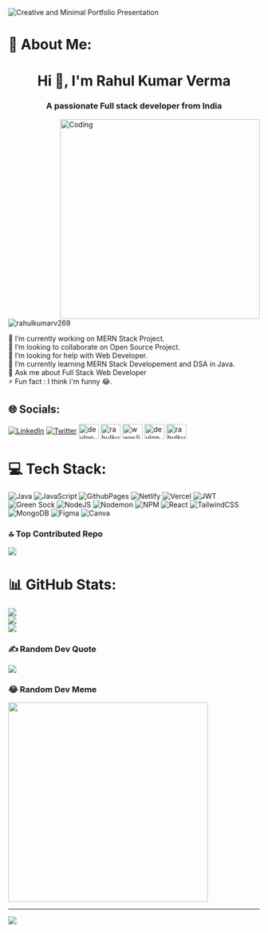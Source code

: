 ![Creative and Minimal Portfolio Presentation](https://github.com/user-attachments/assets/64376240-3965-4688-bfcc-1127c5432f98)


# 💫 About Me:
<h1 align="center">Hi 👋, I'm Rahul Kumar Verma</h1>
<h3 align="center">A passionate Full stack developer from India</h3>
<img align="right" alt="Coding" width="400" src="https://mir-s3-cdn-cf.behance.net/project_modules/max_1200/3c00f6105775659.5f84899401909.gif">
<p align="left"> <img src="https://komarev.com/ghpvc/?username=rahulkumarv269&label=Profile%20views&color=0e75b6&style=flat" alt="rahulkumarv269" /> </p>

🔭 I’m currently working on MERN Stack Project.<br>👯 I’m looking to collaborate on Open Source Project.<br>🤝 I’m looking for help with Web Developer.<br>🌱 I’m currently learning MERN Stack Developement and DSA in Java.<br>💬 Ask me about Full  Stack Web Developer<br>⚡ Fun fact : I think i'm funny 😂.


## 🌐 Socials:
[![LinkedIn](https://img.shields.io/badge/LinkedIn-%230077B5.svg?logo=linkedin&logoColor=white)](https://linkedin.com/in/devrahhuljourney) [![Twitter](https://img.shields.io/badge/Twitter-%231DA1F2.svg?logo=Twitter&logoColor=white)](https://twitter.com/devrahuljourney) 
<a href="https://codepen.io/devrahuljourney" target="blank"><img align="center" src="https://raw.githubusercontent.com/rahuldkjain/github-profile-readme-generator/master/src/images/icons/Social/codepen.svg" alt="devloper_rahul" height="30" width="40" /></a>
<a href="https://twitter.com/devrahuljourney" target="blank"><img align="center" src="https://raw.githubusercontent.com/rahuldkjain/github-profile-readme-generator/master/src/images/icons/Social/twitter.svg" alt="rahulkumartwt" height="30" width="40" /></a>
<a href="https://linkedin.com/in/www.linkedin.com/in/rahul/devrahuljourney" target="blank"><img align="center" src="https://raw.githubusercontent.com/rahuldkjain/github-profile-readme-generator/master/src/images/icons/Social/linked-in-alt.svg" alt="www.linkedin.com/in/rahul/devrahuljourney" height="30" width="40" /></a>
<a href="https://www.leetcode.com/devrahuljourney" target="blank"><img align="center" src="https://raw.githubusercontent.com/rahuldkjain/github-profile-readme-generator/master/src/images/icons/Social/leet-code.svg" alt="devloper_rahul" height="30" width="40" /></a>
<a href="https://auth.geeksforgeeks.org/user/devrahuljourney" target="blank"><img align="center" src="https://raw.githubusercontent.com/rahuldkjain/github-profile-readme-generator/master/src/images/icons/Social/geeks-for-geeks.svg" alt="rahulkumzw7u" height="30" width="40" /></a>


# 💻 Tech Stack:
![Java](https://img.shields.io/badge/java-%23ED8B00.svg?style=plastic&logo=openjdk&logoColor=white) ![JavaScript](https://img.shields.io/badge/javascript-%23323330.svg?style=plastic&logo=javascript&logoColor=%23F7DF1E) ![GithubPages](https://img.shields.io/badge/github%20pages-121013?style=plastic&logo=github&logoColor=white) ![Netlify](https://img.shields.io/badge/netlify-%23000000.svg?style=plastic&logo=netlify&logoColor=#00C7B7) ![Vercel](https://img.shields.io/badge/vercel-%23000000.svg?style=plastic&logo=vercel&logoColor=white) ![JWT](https://img.shields.io/badge/JWT-black?style=plastic&logo=JSON%20web%20tokens) ![Green Sock](https://img.shields.io/badge/green%20sock-88CE02?style=plastic&logo=greensock&logoColor=white) ![NodeJS](https://img.shields.io/badge/node.js-6DA55F?style=plastic&logo=node.js&logoColor=white) ![Nodemon](https://img.shields.io/badge/NODEMON-%23323330.svg?style=plastic&logo=nodemon&logoColor=%BBDEAD) ![NPM](https://img.shields.io/badge/NPM-%23CB3837.svg?style=plastic&logo=npm&logoColor=white) ![React](https://img.shields.io/badge/react-%2320232a.svg?style=plastic&logo=react&logoColor=%2361DAFB) ![TailwindCSS](https://img.shields.io/badge/tailwindcss-%2338B2AC.svg?style=plastic&logo=tailwind-css&logoColor=white) ![MongoDB](https://img.shields.io/badge/MongoDB-%234ea94b.svg?style=plastic&logo=mongodb&logoColor=white) ![Figma](https://img.shields.io/badge/figma-%23F24E1E.svg?style=plastic&logo=figma&logoColor=white) ![Canva](https://img.shields.io/badge/Canva-%2300C4CC.svg?style=plastic&logo=Canva&logoColor=white)


### 🔝 Top Contributed Repo
![](https://github-contributor-stats.vercel.app/api?username=devrahuljourney&limit=5&theme=dracula&combine_all_yearly_contributions=true)

# 📊 GitHub Stats:
![](https://github-readme-stats.vercel.app/api?username=devrahuljourney&theme=dark&hide_border=false&include_all_commits=false&count_private=true)<br/>
![](https://github-readme-streak-stats.herokuapp.com/?user=devrahuljourney&theme=dark&hide_border=false)<br/>
![](https://github-readme-stats.vercel.app/api/top-langs/?username=devrahuljourney&theme=dark&hide_border=false&include_all_commits=false&count_private=true&layout=compact)



### ✍️ Random Dev Quote
![](https://quotes-github-readme.vercel.app/api?type=horizontal&theme=dark)

### 😂 Random Dev Meme
<img src='https://randommeme-five.vercel.app/' style="height: 400px;"/>

---
[![](https://visitcount.itsvg.in/api?id=devrahuljourney&icon=5&color=0)](https://visitcount.itsvg.in)

<!-- Proudly created with GPRM ( https://gprm.itsvg.in ) -->
